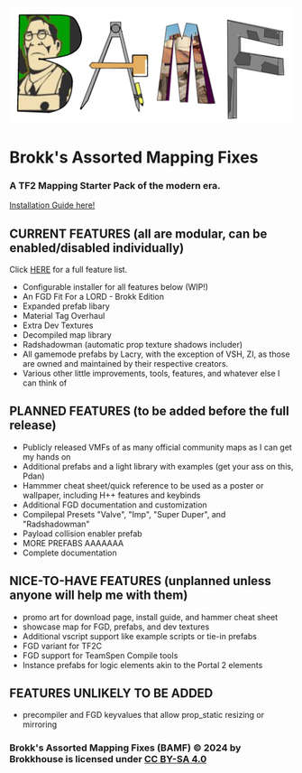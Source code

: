  ![bamflogo](/docs/img/BAMFLOGO2.png)
# Brokk's Assorted Mapping Fixes

### A TF2 Mapping Starter Pack of the modern era.
[Installation Guide here!](https://statecouncil.github.io/tf-bamf/installation.html)

## CURRENT FEATURES (all are modular, can be enabled/disabled individually)
Click [HERE](https://statecouncil.github.io/tf-bamf/contents-and-features.html) for a full feature list.

- Configurable installer for all features below (WIP!)
- An FGD Fit For a LORD - Brokk Edition
- Expanded prefab libary
- Material Tag Overhaul
- Extra Dev Textures
- Decompiled map library
- Radshadowman (automatic prop texture shadows includer)
- All gamemode prefabs by Lacry, with the exception of VSH, ZI, as those are owned and maintained by their respective creators.
- Various other little improvements, tools, features, and whatever else I can think of

## PLANNED FEATURES (to be added before the full release)

- Publicly released VMFs of as many official community maps as I can get my hands on
- Additional prefabs and a light library with examples (get your ass on this, Pdan)
- Hammmer cheat sheet/quick reference to be used as a poster or wallpaper, including H++ features and keybinds
- Additional FGD documentation and customization
- Compilepal Presets "Valve", "Imp", "Super Duper", and "Radshadowman"
- Payload collision enabler prefab
- MORE PREFABS AAAAAAA
- Complete documentation

## NICE-TO-HAVE FEATURES (unplanned unless anyone will help me with them)

- promo art for download page, install guide, and hammer cheat sheet
- showcase map for FGD, prefabs, and dev textures
- Additional vscript support like example scripts or tie-in prefabs
- FGD variant for TF2C
- FGD support for TeamSpen Compile tools
- Instance prefabs for logic elements akin to the Portal 2 elements

## FEATURES UNLIKELY TO BE ADDED

- precompiler and FGD keyvalues that allow prop_static resizing or mirroring

### Brokk's Assorted Mapping Fixes (BAMF) © 2024 by Brokkhouse is licensed under [CC BY-SA 4.0](https://creativecommons.org/licenses/by-sa/4.0/)
